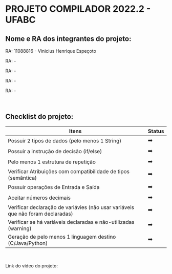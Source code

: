 # PROJETO COMPILADOR 2022.2 - UFABC

## Nome e RA dos integrantes do projeto:

RA: 11088816 - Vinicius Henrique Espeçoto

RA:          -

RA:          -

RA:          -

RA:          -

</br>

## Checklist do projeto:

Itens                                                                               | Status        |
-----                                                                               | ------        |
Possuir 2 tipos de dados (pelo menos 1 String)                                      | :arrow_right: |
Possuir a instrução de decisão (if/else)	                                        | :arrow_right: |
Pelo menos 1 estrutura de repetição	                                                | :arrow_right: |
Verificar Atribuições com compatibilidade de tipos (semântica) 	                    | :arrow_right: |
Possuir operações de Entrada e Saída	                                            | :arrow_right: |
Aceitar números decimais 	                                                        | :arrow_right: |
Verificar declaração de variávies (não usar variáveis que não foram declaradas)	    | :arrow_right: |
Verificar se há variáveis declaradas e não-utilizadas (warning)	                    | :arrow_right: |
Geração de pelo menos 1 linguagem destino (C/Java/Python)                           | :arrow_right: |

</br>

Link do vídeo do projeto: